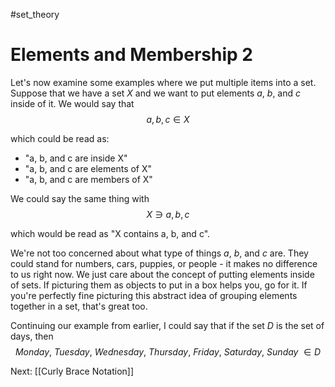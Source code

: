 #set_theory 
# Elements and Membership 2
Let's now examine some examples where we put multiple items into a set. Suppose that we have a set $X$ and we want to put elements $a$, $b$, and $c$ inside of it. We would say that $$a, b, c \in X$$

which could be read as:
- "a, b, and c are inside X"
- "a, b, and c are elements of X"
- "a, b, and c are members of X"

We could say the same thing with $$X \ni a, b, c$$

which would be read as "X contains a, b, and c".

We're not too concerned about what type of things $a$, $b$, and $c$ are. They could stand for numbers, cars, puppies, or people - it makes no difference to us right now. We just care about the concept of putting elements inside of sets. If picturing them as objects to put in a box helps you, go for it. If you're perfectly fine picturing this abstract idea of grouping elements together in a set, that's great too.

Continuing our example from earlier, I could say that if the set $D$ is the set of days, then
$$Monday,\ Tuesday,\ Wednesday,\ Thursday,\ Friday,\ Saturday,\ Sunday\ \in D$$

Next: [[Curly Brace Notation]]